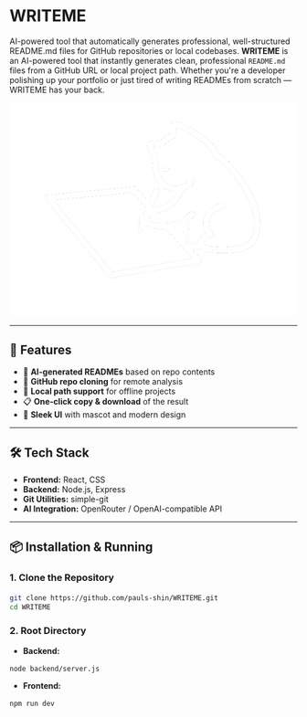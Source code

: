 # WRITEME 
AI-powered tool that automatically generates professional, well-structured README.md files for GitHub repositories or local codebases.
**WRITEME** is an AI-powered tool that instantly generates clean, professional `README.md` files from a GitHub URL or local project path. Whether you're a developer polishing up your portfolio or just tired of writing READMEs from scratch — WRITEME has your back.

![WRITEME Mascot](./src/assets/WRITEMECat.png)

---

## 🚀 Features

- 🧠 **AI-generated READMEs** based on repo contents
- 🔗 **GitHub repo cloning** for remote analysis
- 📁 **Local path support** for offline projects
- 📋 **One-click copy & download** of the result
- 🎨 **Sleek UI** with mascot and modern design

---

## 🛠 Tech Stack

- **Frontend:** React, CSS
- **Backend:** Node.js, Express
- **Git Utilities:** simple-git
- **AI Integration:** OpenRouter / OpenAI-compatible API

---

## 📦 Installation & Running

### 1. Clone the Repository

```bash
git clone https://github.com/pauls-shin/WRITEME.git
cd WRITEME

```
### 2. Root Directory
- **Backend:**
```bash
node backend/server.js
```

- **Frontend:**
```bash
npm run dev
```
